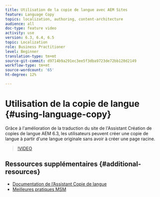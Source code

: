 ```yaml
---
title: Utilisation de la copie de langue avec AEM Sites
feature: Language Copy
topics: localization, authoring, content-architecture
audience: all
doc-type: feature video
activity: use
version: 6.3, 6.4, 6.5
topic: Localization
role: Business Practitioner
level: Beginner
translation-type: tm+mt
source-git-commit: d9714b9a291ec3ee5f3dba9723de72bb120d2149
workflow-type: tm+mt
source-wordcount: '65'
ht-degree: 12%

---
```



# Utilisation de la copie de langue {#using-language-copy}

Grâce à l&#39;amélioration de la traduction du site de l&#39;Assistant Création de copies de langue AEM 6.3, les utilisateurs peuvent créer une copie de langue à partir d&#39;une langue originale sans avoir à créer une page racine.

>[!VIDEO](https://video.tv.adobe.com/v/17116/?quality=9&learn=on)

## Ressources supplémentaires {#additional-resources}

* [Documentation de l’Assistant Copie de langue](https://helpx.adobe.com/experience-manager/6-5/sites/administering/using/tc-wizard.html)
* [Meilleures pratiques MSM](https://helpx.adobe.com/experience-manager/6-5/sites/administering/using/msm-best-practices.html)
